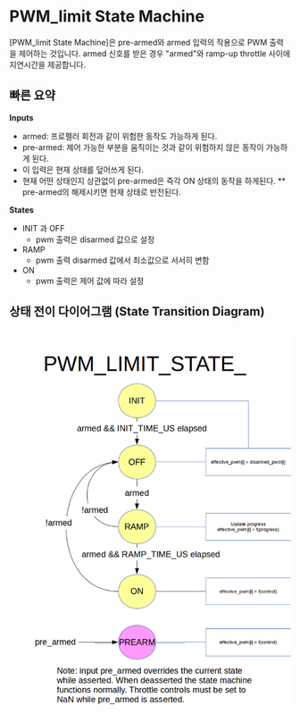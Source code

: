 # PWM_limit State Machine

[PWM_limit State Machine]은 pre-armed와 armed 입력의 작용으로 PWM 출력을 제어하는 것입니다. armed 신호를 받은 경우 "armed"와 ramp-up throttle 사이에 지연시간을 제공합니다.

## 빠른 요약
**Inputs**
* armed: 프로펠러 회전과 같이 위험한 동작도 가능하게 된다.
* pre-armed: 제어 가능한 부분을 움직이는 것과 같이 위험하지 않은 동작이 가능하게 된다.
 * 이 입력은 현재 상태를 덮어쓰게 된다.
 * 현재 어떤 상태인지 상관없이 pre-armed은 즉각 ON 상태의 동작을 하게된다.
 ** pre-armed의 해제시키면 현재 상태로 반전된다.

**States**
  * INIT 과 OFF
    * pwm 출력은 disarmed 값으로 설정
  * RAMP
    * pwm 출력 disarmed 값에서 최소값으로 서서히 변함
  * ON
    * pwm 출력은 제어 값에 따라 설정

## 상태 전이 다이어그램 (State Transition Diagram)
![](../../assets/diagrams/pwm_limit_state_diagram.png)
